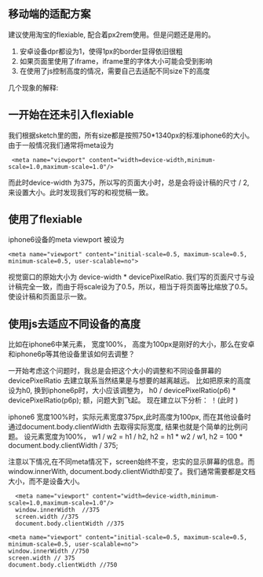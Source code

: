 ## 移动端的适配方案

建议使用淘宝的flexiable, 配合着px2rem使用。但是问题还是用的。

1. 安卓设备dpr都设为1，使得1px的border显得依旧很粗
2. 如果页面里使用了iframe，iframe里的字体大小可能会受到影响
3. 在使用了js控制高度的情况，需要自己去适配不同size下的高度

几个现象的解释:

## 一开始在还未引入flexiable

我们根据sketch里的图，所有size都是按照750*1340px的标准iphone6的大小。由于一般情况我们通常将meta设为
```
 <meta name="viewport" content="width=device-width,minimum-scale=1.0,maximum-scale=1.0"/>
```
而此时device-width 为375，所以写的页面大小时，总是会将设计稿的尺寸 / 2,来设置大小。此时发现我们写的和视觉稿一致。

 
## 使用了flexiable 

iphone6设备的meta viewport 被设为

```
<meta name="viewport" content="initial-scale=0.5, maximum-scale=0.5, minimum-scale=0.5, user-scalable=no">
```
视觉窗口的原始大小为 device-width * devicePixelRatio.
我们写的页面尺寸与设计稿完全一致，而由于将scale设为了0.5，所以，相当于将页面等比缩放了0.5。使设计稿和页面显示一致。


## 使用js去适应不同设备的高度

比如在iphone6中某元素， 宽度100%， 高度为100px是刚好的大小，那么在安卓和iphone6p等其他设备里该如何去调整？

一开始考虑这个问题时，我总是会把这个大小的调整和不同设备屏幕的 devicePixelRatio 去建立联系当然结果是与想要的越离越远。
比如把原来的高度设为h0, 换到iphone6p时，大小应该调整为， h0 / devicePixelRatio(p6) * devicePixelRatio(p6p); 
额，问题大到飞起。
现在建立以下分析：
！(此时 <meta name="viewport" content="width=device-width,minimum-scale=1.0,maximum-scale=1.0"/>)

iphone6 宽度100%时，实际元素宽度375px,此时高度为100px, 而在其他设备时 通过document.body.clientWidth 去取得实际宽度, 结果也就是个简单的比例问题。
设元素宽度为100%， w1 / w2 = h1 / h2, h2 = h1 * w2 / w1, h2 = 100 * document.body.clientWidth / 375;


注意以下情况,在不同meta情况下，screen始终不变，忠实的显示屏幕的信息。而window.innerWith, document.body.clientWidth却变了。我们通常需要都是文档大小，而不是设备大小。

```
  <meta name="viewport" content="width=device-width,minimum-scale=1.0,maximum-scale=1.0"/>
  window.innerWidth  //375
  screen.width //375
  document.body.clientWidth //375

```
```
<meta name="viewport" content="initial-scale=0.5, maximum-scale=0.5, minimum-scale=0.5, user-scalable=no">
window.innerWidth //750
screen.width // 375
document.body.clientWidth //750
```



